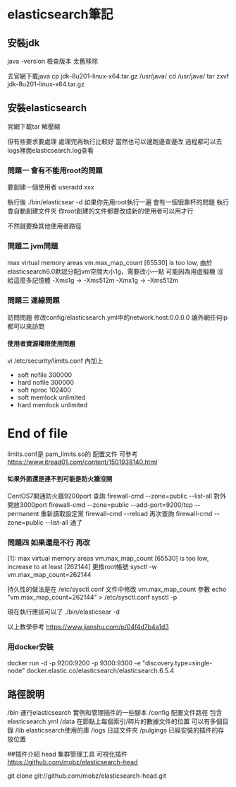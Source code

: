 # elasticsearch筆記

## 安裝jdk
java -version 檢查版本 太舊移除

去官網下載java
cp jdk-8u201-linux-x64.tar.gz /usr/java/
cd /usr/java/
tar zxvf jdk-8u201-linux-x64.tar.gz

## 安裝elasticsearch

官網下載tar
解壓縮

但有些要求要處理 處理完再執行比較好 當然也可以邊跑邊查邊改
過程都可以去logs裡面elasticsearch.log查看

### 問題一 會有不能用root的問題 
要創建一個使用者 useradd xxx

執行後
./bin/elasticsear -d 
如果你先用root執行一遍 會有一個很靠杯的問題
執行會自動創建文件夾
你root創建的文件都要改成新的使用者可以用才行

不然就要換其他使用者路徑

### 問題二 jvm問題
max virtual memory areas vm.max_map_count [65530] is too low,
由於elasticsearch6.0默認分配jvm空間大小1g，需要改小一點
可能因為用虛擬機 沒給這麼多記憶體
-Xms1g -> -Xms512m
-Xmx1g -> -Xms512m

### 問題三 連線問題 
訪問問題 修改config/elasticsearch.yml中的network.host:0.0.0.0
讓外網任何ip都可以來訪問

#### 使用者資源權限使用問題
vi /etc/security/limits.conf
內加上
* soft nofile 300000
* hard nofile 300000
* soft nproc 102400
* soft memlock unlimited
* hard memlock unlimited

# End of file

limits.conf是 pam_limits.so的 配置文件
可參考
https://www.itread01.com/content/1501938140.html

#### 如果外面還是連不到可能是防火牆沒開
CentOS7開通防火牆9200port
查詢
firewall-cmd --zone=public --list-all
對外開放3000port
firewall-cmd --zone=public --add-port=9200/tcp --permanent
重新讀取設定黨
firewall-cmd --reload
再次查詢
firewall-cmd --zone=public --list-all
通了

### 問題四  如果還是不行 再改
[1]: max virtual memory areas vm.max_map_count [65530] is too low, increase to at least [262144]
更換root帳號 sysctl -w vm.max_map_count=262144

持久性的做法是在 /etc/sysctl.conf 文件中修改 vm.max_map_count 參數
echo "vm.max_map_count=262144" > /etc/sysctl.conf
sysctl -p

現在執行應該可以了
./bin/elasticsear -d 

以上教學參考
https://www.jianshu.com/p/04f4d7b4a1d3


### 用docker安裝
docker run -d -p 9200:9200 -p 9300:9300 -e "discovery.type=single-node" docker.elastic.co/elasticsearch/elasticsearch:6.5.4


## 路徑說明
/bin        運行elasticsearch 實例和管理插件的一些腳本
/config     配置文件路徑 包含elasticsearch.yml
/data       在節點上每個索引/碎片的數據文件的位置 可以有多個目錄
/lib        elasticsearch使用的庫
/logs       日誌文件夾
/pulgings   已經安裝的插件的存放位置


##插件介紹
head 集群管理工具
可視化插件
https://github.com/mobz/elasticsearch-head

git clone git://github.com/mobz/elasticsearch-head.git

